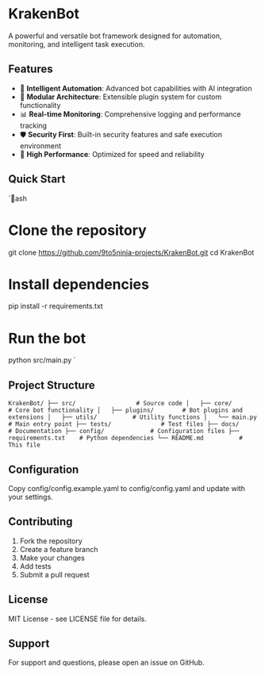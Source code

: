 ﻿# KrakenBot

A powerful and versatile bot framework designed for automation, monitoring, and intelligent task execution.

## Features

- 🤖 **Intelligent Automation**: Advanced bot capabilities with AI integration
- 🔧 **Modular Architecture**: Extensible plugin system for custom functionality
- 📊 **Real-time Monitoring**: Comprehensive logging and performance tracking
- 🛡️ **Security First**: Built-in security features and safe execution environment
- 🚀 **High Performance**: Optimized for speed and reliability

## Quick Start

`ash
# Clone the repository
git clone https://github.com/9to5ninja-projects/KrakenBot.git
cd KrakenBot

# Install dependencies
pip install -r requirements.txt

# Run the bot
python src/main.py
`

## Project Structure

`
KrakenBot/
├── src/                 # Source code
│   ├── core/           # Core bot functionality
│   ├── plugins/        # Bot plugins and extensions
│   ├── utils/          # Utility functions
│   └── main.py         # Main entry point
├── tests/              # Test files
├── docs/               # Documentation
├── config/             # Configuration files
├── requirements.txt    # Python dependencies
└── README.md          # This file
`

## Configuration

Copy config/config.example.yaml to config/config.yaml and update with your settings.

## Contributing

1. Fork the repository
2. Create a feature branch
3. Make your changes
4. Add tests
5. Submit a pull request

## License

MIT License - see LICENSE file for details.

## Support

For support and questions, please open an issue on GitHub.

